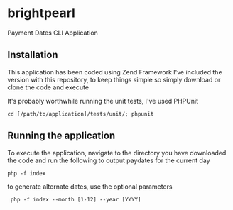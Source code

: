 brightpearl
===========

Payment Dates CLI Application

Installation
--------------

This application has been coded using Zend Framework
I've included the version with this repository, to keep things 
simple so simply download or clone the code and execute

It's probably worthwhile running the unit tests, I've used PHPUnit

``cd [/path/to/application]/tests/unit/; phpunit ``

Running the application
------------------------

To execute the application, navigate to the directory you have
downloaded the code and run the following to output paydates for 
the current day

``php -f index``

to generate alternate dates, use the optional parameters

`` php -f index --month [1-12] --year [YYYY]``









